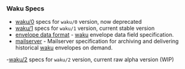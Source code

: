 ### Waku Specs

 - [waku/0](./waku-0.md) specs for `waku/0` version, now deprecated
 - [waku/1](./waku-1.md) specs for `waku/1` version, current stable version
 - [envelope data format](./envelope-data-format.md) - [waku](./waku.md) envelope data field specification.
 - [mailserver](./mailserver.md) - Mailserver specification for archiving and delivering historical [waku](./waku.md) envelopes on demand.

  -[waku/2](./waku-v2.md) specs for `waku/2` version, current raw alpha version (WIP)
